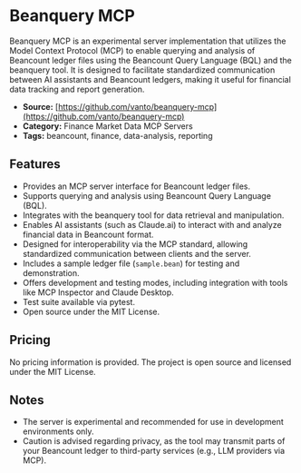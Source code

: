 # Beanquery MCP

Beanquery MCP is an experimental server implementation that utilizes the Model Context Protocol (MCP) to enable querying and analysis of Beancount ledger files using the Beancount Query Language (BQL) and the beanquery tool. It is designed to facilitate standardized communication between AI assistants and Beancount ledgers, making it useful for financial data tracking and report generation.

- **Source:** [https://github.com/vanto/beanquery-mcp](https://github.com/vanto/beanquery-mcp)
- **Category:** Finance Market Data MCP Servers
- **Tags:** beancount, finance, data-analysis, reporting

## Features
- Provides an MCP server interface for Beancount ledger files.
- Supports querying and analysis using Beancount Query Language (BQL).
- Integrates with the beanquery tool for data retrieval and manipulation.
- Enables AI assistants (such as Claude.ai) to interact with and analyze financial data in Beancount format.
- Designed for interoperability via the MCP standard, allowing standardized communication between clients and the server.
- Includes a sample ledger file (`sample.bean`) for testing and demonstration.
- Offers development and testing modes, including integration with tools like MCP Inspector and Claude Desktop.
- Test suite available via pytest.
- Open source under the MIT License.

## Pricing
No pricing information is provided. The project is open source and licensed under the MIT License.

## Notes
- The server is experimental and recommended for use in development environments only.
- Caution is advised regarding privacy, as the tool may transmit parts of your Beancount ledger to third-party services (e.g., LLM providers via MCP).